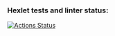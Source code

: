 ### Hexlet tests and linter status:
[![Actions Status](https://github.com/tychkovas/backend-project-lvl4/workflows/hexlet-check/badge.svg)](https://github.com/tychkovas/backend-project-lvl4/actions)